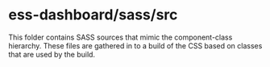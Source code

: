 # ess-dashboard/sass/src

This folder contains SASS sources that mimic the component-class hierarchy. These files
are gathered in to a build of the CSS based on classes that are used by the build.
